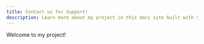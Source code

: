 ```yaml
---
title: Contact us for Support!
description: Learn more about my project in this docs site built with Starlight.
---
```


Welcome to my project!